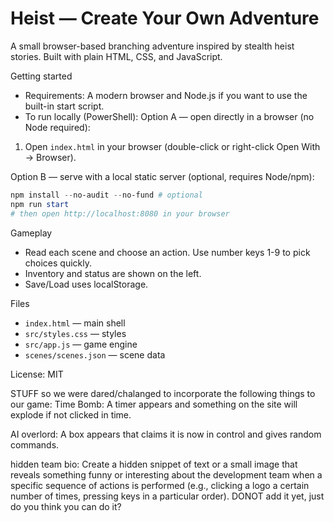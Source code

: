 # Heist — Create Your Own Adventure

A small browser-based branching adventure inspired by stealth heist stories. Built with plain HTML, CSS, and JavaScript.

Getting started

- Requirements: A modern browser and Node.js if you want to use the built-in start script.
- To run locally (PowerShell):
Option A — open directly in a browser (no Node required):

1. Open `index.html` in your browser (double-click or right-click Open With -> Browser).

Option B — serve with a local static server (optional, requires Node/npm):

```powershell
npm install --no-audit --no-fund # optional
npm run start
# then open http://localhost:8080 in your browser
```

Gameplay

- Read each scene and choose an action. Use number keys 1-9 to pick choices quickly.
- Inventory and status are shown on the left.
- Save/Load uses localStorage.

Files

- `index.html` — main shell
- `src/styles.css` — styles
- `src/app.js` — game engine
- `scenes/scenes.json` — scene data

License: MIT

STUFF 
so we were dared/chalanged to incorporate the following things to our game: Time Bomb: 
A timer appears and
something on the site will
explode if not clicked in
time.

AI overlord:
A box appears that claims
it is now in control and
gives random commands.

hidden team bio:
Create a hidden snippet of
text or a small image that
reveals something funny or
interesting about the
development team when a
specific sequence of actions
is performed (e.g., clicking a
logo a certain number of
times, pressing keys in a
particular order). DONOT add it yet, just do you think you can do it?